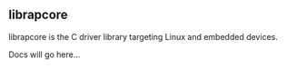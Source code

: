 ## librapcore

librapcore is the C driver library targeting Linux and embedded devices.

Docs will go here...